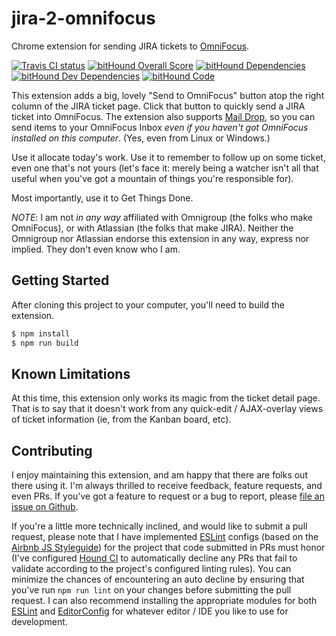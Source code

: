# jira-2-omnifocus

Chrome extension for sending JIRA tickets to [OmniFocus](https://www.omnigroup.com/omnifocus).

[![Travis CI status](https://travis-ci.org/prometheas/svn-wc-attendant.svg)](https://travis-ci.org/prometheas/svn-wc-attendant)
[![bitHound Overall Score](https://www.bithound.io/github/prometheas/jira-2-omnifocus/badges/score.svg)](https://www.bithound.io/github/prometheas/jira-2-omnifocus)
[![bitHound Dependencies](https://www.bithound.io/github/prometheas/jira-2-omnifocus/badges/dependencies.svg)](https://www.bithound.io/github/prometheas/jira-2-omnifocus/master/dependencies/npm)
[![bitHound Dev Dependencies](https://www.bithound.io/github/prometheas/jira-2-omnifocus/badges/devDependencies.svg)](https://www.bithound.io/github/prometheas/jira-2-omnifocus/master/dependencies/npm)
[![bitHound Code](https://www.bithound.io/github/prometheas/jira-2-omnifocus/badges/code.svg)](https://www.bithound.io/github/prometheas/jira-2-omnifocus)

This extension adds a big, lovely "Send to OmniFocus" button atop the right column of the JIRA ticket page.  Click that button to quickly send a JIRA ticket into OmniFocus.  The extension also supports [Mail Drop](http://www.omnigroup.com/blog/deliver-actions-to-your-omnifocus-inbox-with-mail-drop), so you can send items to your OmniFocus Inbox _even if you haven't got OmniFocus installed on this computer_. (Yes, even from Linux or Windows.)

Use it allocate today's work.  Use it to remember to follow up on some ticket, even one that's not yours (let's face it: merely being a watcher isn't all that useful when you've got a mountain of things you're responsible for).

Most importantly, use it to Get Things Done.

*NOTE*: I am not _in any way_ affiliated with Omnigroup (the folks who make OmniFocus), or with Atlassian (the folks that make JIRA).  Neither the Omnigroup nor Atlassian endorse this extension in any way, express nor implied.  They don't even know who I am.


## Getting Started

After cloning this project to your computer, you'll need to build the extension.

```sh
$ npm install
$ npm run build
```

## Known Limitations

At this time, this extension only works its magic from the ticket detail page.  That is to say that it doesn't work from any quick-edit / AJAX-overlay views of ticket information (ie, from the Kanban board, etc).


## Contributing

I enjoy maintaining this extension, and am happy that there are folks out there using it.  I'm always thrilled to receive feedback, feature requests, and even PRs.  If you've got a feature to request or a bug to report, please [file an issue on Github](https://github.com/prometheas/jira-2-omnifocus/issues).

If you're a little more technically inclined, and would like to submit a pull request, please note that I have implemented [ESLint](http://eslint.org) configs (based on the [Airbnb JS Styleguide](https://github.com/airbnb/javascript)) for the project that code submitted in PRs must honor (I've configured [Hound CI](https://houndci.com/) to automatically decline any PRs that fail to validate according to the project's configured linting rules).  You can minimize the chances of encountering an auto decline by ensuring that you've run `npm run lint` on your changes before submitting the pull request.  I can also recommend installing the appropriate modules for both [ESLint](http://eslint.org/docs/user-guide/integrations) and [EditorConfig](http://editorconfig.org/#download) for whatever editor / IDE you like to use for development.
